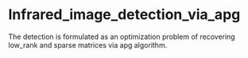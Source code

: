 # Infrared_image_detection_via_apg
The detection is formulated as an optimization problem of recovering low_rank and sparse matrices via apg algorithm.
